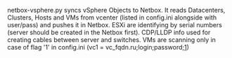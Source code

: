 netbox-vsphere.py syncs vSphere Objects to Netbox.
It reads Datacenters, Clusters, Hosts and VMs from vcenter (listed in config.ini alongside with user/pass) and pushes it in Netbox.
ESXi are identifying by serial numbers (server should be created in the Netbox first). CDP/LLDP info used for creating cables between server and switches.
VMs are scanning only in case of flag '1' in config.ini (vc1 = vc_fqdn.ru;login;password;<ins>1</ins>)
